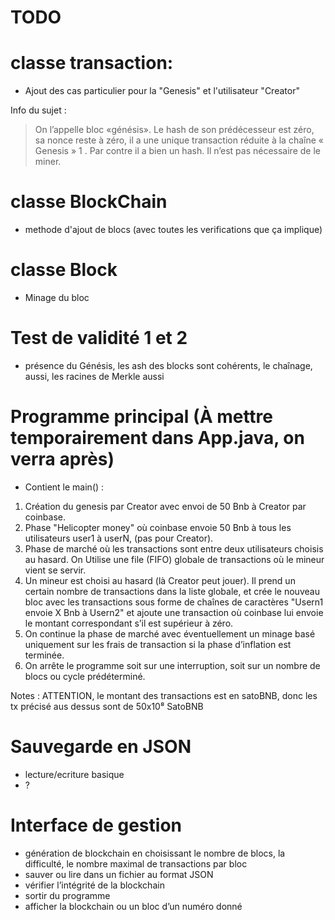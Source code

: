 # TODO

# classe transaction: 
- Ajout des cas particulier pour la "Genesis" et l'utilisateur "Creator"

Info du sujet : 
> On l’appelle bloc «génésis». Le hash de son prédécesseur est zéro, sa nonce reste à
> zéro, il a une unique transaction réduite à la chaîne « Genesis » 1 . Par contre il a bien un hash. Il n’est pas
> nécessaire de le miner.

# classe BlockChain
- methode d'ajout de blocs (avec toutes les verifications que ça implique)


# classe Block
- Minage du bloc

# Test de validité 1 et 2
- présence du Génésis, les ash des blocks sont cohérents, le chaînage, aussi, les
racines de Merkle aussi


# Programme principal (À mettre temporairement dans App.java, on verra après)
- Contient le main() :
1. Création du genesis par Creator avec envoi de 50 Bnb à Creator par coinbase.
2. Phase "Helicopter money" où coinbase envoie 50 Bnb à tous les utilisateurs user1 à userN, (pas pour Creator).
3. Phase de marché où les transactions sont entre deux utilisateurs choisis au hasard. On Utilise une file
(FIFO) globale de transactions où le mineur vient se servir.
4.  Un mineur est choisi au hasard (là Creator peut jouer). Il prend un certain nombre de transactions
dans la liste globale, et crée le nouveau bloc avec les transactions sous forme de chaînes de caractères "Usern1 envoie X Bnb à Usern2"
et ajoute une transaction où coinbase lui envoie le montant correspondant s’il est supérieur à zéro.
5. On continue la phase de marché avec éventuellement un minage basé uniquement sur les frais de
transaction si la phase d’inflation est terminée.
6. On arrête le programme soit sur une interruption, soit sur un nombre de blocs ou cycle prédéterminé.

Notes : ATTENTION, le montant des transactions est en satoBNB, donc les tx précisé aus dessus sont de 50x10⁸ SatoBNB


# Sauvegarde en JSON
- lecture/ecriture basique
- ?

# Interface de gestion
-  génération de blockchain en choisissant le nombre de blocs, la difficulté, le nombre maximal de transactions par
bloc
- sauver ou lire dans un fichier au format JSON
- vérifier l’intégrité de la blockchain
- sortir du programme
-  afficher la blockchain ou un bloc d’un numéro donné


